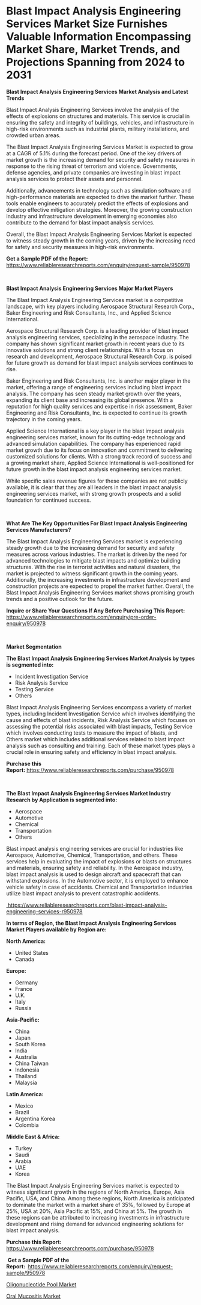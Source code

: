 <p><h1>Blast Impact Analysis Engineering Services Market Size Furnishes Valuable Information Encompassing Market Share, Market Trends, and Projections Spanning from 2024 to 2031</h1></p><p><strong>Blast Impact Analysis Engineering Services Market Analysis and Latest Trends</strong></p>
<p><p>Blast Impact Analysis Engineering Services involve the analysis of the effects of explosions on structures and materials. This service is crucial in ensuring the safety and integrity of buildings, vehicles, and infrastructure in high-risk environments such as industrial plants, military installations, and crowded urban areas.</p><p>The Blast Impact Analysis Engineering Services Market is expected to grow at a CAGR of 5.1% during the forecast period. One of the key drivers of market growth is the increasing demand for security and safety measures in response to the rising threat of terrorism and violence. Governments, defense agencies, and private companies are investing in blast impact analysis services to protect their assets and personnel.</p><p>Additionally, advancements in technology such as simulation software and high-performance materials are expected to drive the market further. These tools enable engineers to accurately predict the effects of explosions and develop effective mitigation strategies. Moreover, the growing construction industry and infrastructure development in emerging economies also contribute to the demand for blast impact analysis services.</p><p>Overall, the Blast Impact Analysis Engineering Services Market is expected to witness steady growth in the coming years, driven by the increasing need for safety and security measures in high-risk environments.</p></p>
<p><strong>Get a Sample PDF of the Report:&nbsp;</strong> <a href="https://www.reliableresearchreports.com/enquiry/request-sample/950978">https://www.reliableresearchreports.com/enquiry/request-sample/950978</a></p>
<p>&nbsp;</p>
<p><strong>Blast Impact Analysis Engineering Services Major Market Players</strong></p>
<p><p>The Blast Impact Analysis Engineering Services market is a competitive landscape, with key players including Aerospace Structural Research Corp., Baker Engineering and Risk Consultants, Inc., and Applied Science International.</p><p>Aerospace Structural Research Corp. is a leading provider of blast impact analysis engineering services, specializing in the aerospace industry. The company has shown significant market growth in recent years due to its innovative solutions and strong client relationships. With a focus on research and development, Aerospace Structural Research Corp. is poised for future growth as demand for blast impact analysis services continues to rise.</p><p>Baker Engineering and Risk Consultants, Inc. is another major player in the market, offering a range of engineering services including blast impact analysis. The company has seen steady market growth over the years, expanding its client base and increasing its global presence. With a reputation for high quality services and expertise in risk assessment, Baker Engineering and Risk Consultants, Inc. is expected to continue its growth trajectory in the coming years.</p><p>Applied Science International is a key player in the blast impact analysis engineering services market, known for its cutting-edge technology and advanced simulation capabilities. The company has experienced rapid market growth due to its focus on innovation and commitment to delivering customized solutions for clients. With a strong track record of success and a growing market share, Applied Science International is well-positioned for future growth in the blast impact analysis engineering services market.</p><p>While specific sales revenue figures for these companies are not publicly available, it is clear that they are all leaders in the blast impact analysis engineering services market, with strong growth prospects and a solid foundation for continued success.</p></p>
<p>&nbsp;</p>
<p><strong>What Are The Key Opportunities For Blast Impact Analysis Engineering Services Manufacturers?</strong></p>
<p><p>The Blast Impact Analysis Engineering Services market is experiencing steady growth due to the increasing demand for security and safety measures across various industries. The market is driven by the need for advanced technologies to mitigate blast impacts and optimize building structures. With the rise in terrorist activities and natural disasters, the market is projected to witness significant growth in the coming years. Additionally, the increasing investments in infrastructure development and construction projects are expected to propel the market further. Overall, the Blast Impact Analysis Engineering Services market shows promising growth trends and a positive outlook for the future.</p></p>
<p><strong>Inquire or Share Your Questions If Any Before Purchasing This Report:</strong> <a href="https://www.reliableresearchreports.com/enquiry/pre-order-enquiry/950978">https://www.reliableresearchreports.com/enquiry/pre-order-enquiry/950978</a></p>
<p>&nbsp;</p>
<p><strong>Market Segmentation</strong></p>
<p><strong>The Blast Impact Analysis Engineering Services Market Analysis by types is segmented into:</strong></p>
<p><ul><li>Incident Investigation Service</li><li>Risk Analysis Service</li><li>Testing Service</li><li>Others</li></ul></p>
<p><p>Blast Impact Analysis Engineering Services encompass a variety of market types, including Incident Investigation Service which involves identifying the cause and effects of blast incidents, Risk Analysis Service which focuses on assessing the potential risks associated with blast impacts, Testing Service which involves conducting tests to measure the impact of blasts, and Others market which includes additional services related to blast impact analysis such as consulting and training. Each of these market types plays a crucial role in ensuring safety and efficiency in blast impact analysis.</p></p>
<p><strong>Purchase this Report:&nbsp;</strong><a href="https://www.reliableresearchreports.com/purchase/950978">https://www.reliableresearchreports.com/purchase/950978</a></p>
<p>&nbsp;</p>
<p><strong>The Blast Impact Analysis Engineering Services Market Industry Research by Application is segmented into:</strong></p>
<p><ul><li>Aerospace</li><li>Automotive</li><li>Chemical</li><li>Transportation</li><li>Others</li></ul></p>
<p><p>Blast impact analysis engineering services are crucial for industries like Aerospace, Automotive, Chemical, Transportation, and others. These services help in evaluating the impact of explosions or blasts on structures and materials, ensuring safety and reliability. In the Aerospace industry, blast impact analysis is used to design aircraft and spacecraft that can withstand explosions. In the Automotive sector, it is employed to enhance vehicle safety in case of accidents. Chemical and Transportation industries utilize blast impact analysis to prevent catastrophic accidents.</p></p>
<p><a href="https://www.reliableresearchreports.com/blast-impact-analysis-engineering-services-r950978">&nbsp;https://www.reliableresearchreports.com/blast-impact-analysis-engineering-services-r950978</a></p>
<p><strong>In terms of Region, the Blast Impact Analysis Engineering Services Market Players available by Region are:</strong></p>
<p>
    <p> <strong> North America: </strong>
        <ul>
            <li>United States</li>
            <li>Canada</li>
        </ul>
        </p> 
    <p> <strong> Europe: </strong>
        <ul>
            <li>Germany</li>
            <li>France</li>
            <li>U.K.</li>
            <li>Italy</li>
            <li>Russia</li>
        </ul>
        </p> 
    <p> <strong> Asia-Pacific: </strong>
        <ul>
            <li>China</li>
            <li>Japan</li>
            <li>South Korea</li>
            <li>India</li>
            <li>Australia</li>
            <li>China Taiwan</li>
            <li>Indonesia</li>
            <li>Thailand</li>
            <li>Malaysia</li>
        </ul>
        </p> 
    <p> <strong> Latin America: </strong>
        <ul>
            <li>Mexico</li>
            <li>Brazil</li>
            <li>Argentina Korea</li>
            <li>Colombia</li>
        </ul>
        </p> 
    <p> <strong> Middle East & Africa: </strong>
        <ul>
            <li>Turkey</li>
            <li>Saudi</li>
            <li>Arabia</li>
            <li>UAE</li>
            <li>Korea</li>
        </ul>
    </p>
    </p>
<p><p>The Blast Impact Analysis Engineering Services market is expected to witness significant growth in the regions of North America, Europe, Asia Pacific, USA, and China. Among these regions, North America is anticipated to dominate the market with a market share of 35%, followed by Europe at 25%, USA at 20%, Asia Pacific at 15%, and China at 5%. The growth in these regions can be attributed to increasing investments in infrastructure development and rising demand for advanced engineering solutions for blast impact analysis.</p></p>
<p><strong>Purchase this Report: </strong><a href="https://www.reliableresearchreports.com/purchase/950978">https://www.reliableresearchreports.com/purchase/950978</a></p>
<p>&nbsp;<strong>Get a Sample PDF of the Report:&nbsp;&nbsp;</strong><a href="https://www.reliableresearchreports.com/enquiry/request-sample/950978">https://www.reliableresearchreports.com/enquiry/request-sample/950978</a></p>
<p><strong></strong></p>
<p><p><a href="https://github.com/LaceyZemlak1/Market-Research-Report-List-1/blob/main/oligonucleotide-pool-market.md">Oligonucleotide Pool Market</a></p><p><a href="https://github.com/Seman3302/Market-Research-Report-List-1/blob/main/oral-mucositis-market.md">Oral Mucositis Market</a></p></p>